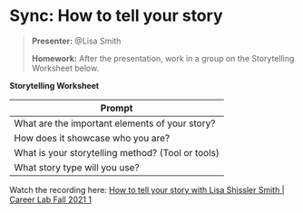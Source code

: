 # Sync: How to tell your story

> **Presenter:** @Lisa Smith
> 
> **Homework:** After the presentation, work in a group on the Storytelling Worksheet below.

**Storytelling Worksheet**

| Prompt | 
| --- | 
| What are the important elements of your story? | 
| How does it showcase who you are? | 
| What is your storytelling method? (Tool or tools) | 
| What story type will you use? | 

Watch the recording here: [How to tell your story with Lisa Shissler Smith | Career Lab Fall 2021
1](https://www.youtube.com/watch?v=ztFNUroDBG4)
